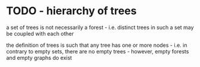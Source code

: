 
<!-- ======================================================================= -->
# TODO - hierarchy of trees

a set of trees is not necessarily a forest -
i.e. distinct trees in such a set may be coupled with each other

the definition of trees is such that any tree has one or more nodes -
i.e. in contrary to empty sets, there are no empty trees -
however, empty forests and empty graphs do exist
